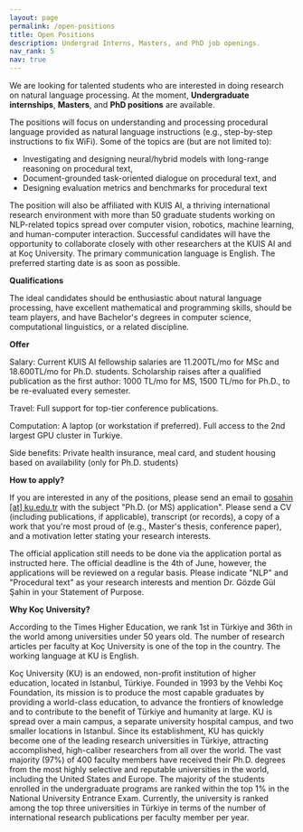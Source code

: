 ```yaml
---
layout: page
permalink: /open-positions
title: Open Positions
description: Undergrad Interns, Masters, and PhD job openings.
nav_rank: 5
nav: true
---
```


We are looking for talented students who are interested in doing research on natural language processing.
At the moment,
**Undergraduate internships**, **Masters**, and **PhD positions** are available.

The positions will focus on understanding and processing procedural language provided as natural language instructions (e.g., step-by-step instructions to fix WiFi). Some of the topics are (but are not limited to):

- Investigating and designing neural/hybrid models with long-range reasoning on procedural text,
- Document-grounded task-oriented dialogue on procedural text, and    
- Designing evaluation metrics and benchmarks for procedural text

The position will also be affiliated with KUIS AI, a thriving international research environment with more than 50 graduate students working on NLP-related topics spread over computer vision, robotics, machine learning, and human-computer interaction. Successful candidates will have the opportunity to collaborate closely with other researchers at the KUIS AI and at Koç University. The primary communication language is English. The preferred starting date is as soon as possible. 


**Qualifications**

The ideal candidates should be enthusiastic about natural language processing, have excellent mathematical and programming skills, should be team players, and have Bachelor's degrees in computer science, computational linguistics, or a related discipline.

**Offer**

Salary: Current KUIS AI fellowship salaries are 11.200TL/mo for MSc and 18.600TL/mo for Ph.D. students. Scholarship raises after a qualified publication as the first author: 1000 TL/mo for MS, 1500 TL/mo for Ph.D., to be re-evaluated every semester. 

Travel: Full support for top-tier conference publications.

Computation: A laptop (or workstation if preferred). Full access to the 2nd largest GPU cluster in Turkiye. 

Side benefits: Private health insurance, meal card, and student housing based on availability (only for Ph.D. students)

**How to apply?**

If you are interested in any of the positions, please send an email to [<i class="fas fa-envelope"></i> gosahin [at] ku.edu.tr](mailto:gosahin@ku.edu.tr) with the subject "Ph.D. (or MS) application". Please send a CV (including publications, if applicable), transcript (or records), a copy of a work that you're most proud of (e.g., Master's thesis, conference paper), and a motivation letter stating your research interests. 

The official application still needs to be done via the application portal as instructed here. The official deadline is the 4th of June, however, the applications will be reviewed on a regular basis. Please indicate "NLP" and "Procedural text" as your research interests and mention Dr. Gözde Gül Şahin in your Statement of Purpose. 


**Why Koç University?**

According to the Times Higher Education, we rank 1st in Türkiye and 36th in the world among universities under 50 years old.
The number of research articles per faculty at Koç University is one of the top in the country.
The working language at KU is English.

Koç University (KU) is an endowed, non-profit institution of higher education, located in Istanbul, Türkiye. Founded in 1993 by the Vehbi Koç Foundation, its mission is to produce the most capable graduates by providing a world-class education, to advance the frontiers of knowledge and to contribute to the benefit of Türkiye and humanity at large. KU is spread over a main campus, a separate university hospital campus, and two smaller locations in Istanbul. Since its establishment, KU has quickly become one of the leading research universities in Türkiye, attracting accomplished, high-caliber researchers from all over the world. The vast majority (97%) of 400 faculty members have received their Ph.D. degrees from the most highly selective and reputable universities in the world, including the United States and Europe. The majority of the students enrolled in the undergraduate programs are ranked within the top 1% in the National University Entrance Exam. Currently, the university is ranked among the top three universities in Türkiye in terms of the number of international research publications per faculty member per year.
